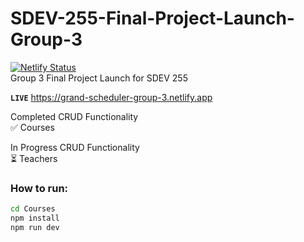 # SDEV-255-Final-Project-Launch-Group-3
[![Netlify Status](https://api.netlify.com/api/v1/badges/4a734768-54e1-4350-9c5e-fda25f995dc4/deploy-status)](https://app.netlify.com/sites/grand-scheduler-group-3/deploys) <br>
Group 3 Final Project Launch for SDEV 255

<b>`LIVE`</b>
https://grand-scheduler-group-3.netlify.app

Completed CRUD Functionality <br>
✅ Courses

In Progress CRUD Functionality <br>
⏳ Teachers

### How to run:
```sh
cd Courses
npm install
npm run dev
```
